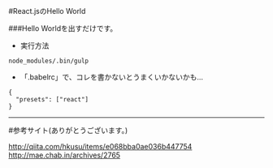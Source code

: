 #React.jsのHello World

###Hello Worldを出すだけです。

- 実行方法

```
node_modules/.bin/gulp
```


- 「.babelrc」で、コレを書かないとうまくいかないかも...

```
{
  "presets": ["react"]
}
```

***

#参考サイト(ありがとうございます。)

http://qiita.com/hkusu/items/e068bba0ae036b447754
http://mae.chab.in/archives/2765